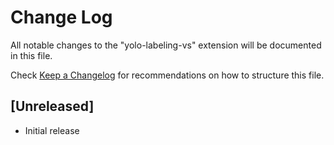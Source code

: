# Change Log

All notable changes to the "yolo-labeling-vs" extension will be documented in this file.

Check [Keep a Changelog](http://keepachangelog.com/) for recommendations on how to structure this file.

## [Unreleased]

- Initial release